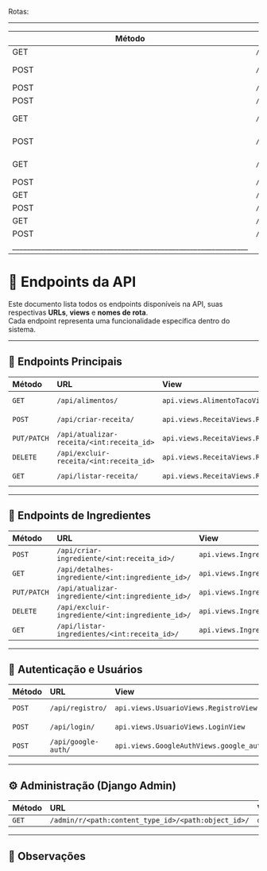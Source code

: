 Rotas:
 _________________________________________________________________
| Método | Endpoint               | Descrição                     |
| ------ | ---------------------- | ----------------------------- |
| GET    | `/api/auth/csrf/`      | Retorna token CSRF            |
| POST   | `/api/auth/signup/`    | Cria usuário/nutricionista    |
| POST   | `/api/auth/login/`     | Faz login                     |
| POST   | `/api/auth/logout/`    | Faz logout                    |
| GET    | `/api/nutricionistas/` | Lista todos os nutricionistas |
| POST   | `/api/nutricionistas/` | Cria um nutricionista         |
| GET    | `/api/clientes/`       | Lista todos os clientes       |
| POST   | `/api/clientes/`       | Cria cliente                  |
| GET    | `/api/receitas/`       | Lista receitas                |
| POST   | `/api/receitas/`       | Cria receita                  |
| GET    | `/api/ingredientes/`   | Lista ingredientes            |
| POST   | `/api/ingredientes/`   | Cria ingrediente              |
|_________________________________________________________________|


# 📘 Endpoints da API

Este documento lista todos os endpoints disponíveis na API, suas respectivas **URLs**, **views** e **nomes de rota**.  
Cada endpoint representa uma funcionalidade específica dentro do sistema.

---

## 🧾 Endpoints Principais

| Método | URL | View | Nome |
|:-------|:----|:------|:------|
| `GET` | `/api/alimentos/` | `api.views.AlimentoTacoViews.AlimentoTacoView` | `alimentos-list` |
| `POST` | `/api/criar-receita/` | `api.views.ReceitaViews.ReceitaCreateView` | `receita-create` |
| `PUT/PATCH` | `/api/atualizar-receita/<int:receita_id>` | `api.views.ReceitaViews.ReceitaUpdateView` | `receita-update` |
| `DELETE` | `/api/excluir-receita/<int:receita_id>` | `api.views.ReceitaViews.ReceitaDeleteView` | `receita-delete` |
| `GET` | `/api/listar-receita/` | `api.views.ReceitaViews.ReceitaListView` | `receita-list` |

---

## 🥣 Endpoints de Ingredientes

| Método | URL | View | Nome |
|:-------|:----|:------|:------|
| `POST` | `/api/criar-ingrediente/<int:receita_id>/` | `api.views.IngredienteViews.IngredienteCreateView` | `ingrediente-create` |
| `GET` | `/api/detalhes-ingrediente/<int:ingrediente_id>/` | `api.views.IngredienteViews.IngredienteDetailView` | `ingrediente-detail` |
| `PUT/PATCH` | `/api/atualizar-ingrediente/<int:ingrediente_id>/` | `api.views.IngredienteViews.IngredienteUpdateView` | `ingrediente-update` |
| `DELETE` | `/api/excluir-ingrediente/<int:ingrediente_id>/` | `api.views.IngredienteViews.IngredienteDeleteView` | `ingrediente-delete` |
| `GET` | `/api/listar-ingredientes/<int:receita_id>/` | `api.views.IngredienteViews.IngredienteListByReceitaView` | `ingrediente-list` |

---

## 👤 Autenticação e Usuários

| Método | URL | View | Nome |
|:-------|:----|:------|:------|
| `POST` | `/api/registro/` | `api.views.UsuarioViews.RegistroView` | `usuario-registro` |
| `POST` | `/api/login/` | `api.views.UsuarioViews.LoginView` | `usuario-login` |
| `POST` | `/api/google-auth/` | `api.views.GoogleAuthViews.google_auth` | `google_auth` |

---

## ⚙️ Administração (Django Admin)

| Método | URL | View | Nome |
|:-------|:----|:------|:------|
| `GET` | `/admin/r/<path:content_type_id>/<path:object_id>/` | `django.contrib.contenttypes.views.shortcut` | `admin:view_on_site` |

---

## 📂 Observações
